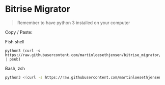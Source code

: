 # Bitrise Migrator

> Remember to have python 3 installed on your computer

Copy / Paste:

Fish shell
```fish
python3 (curl -s https://raw.githubusercontent.com/martinloesethjensen/bitrise_migrator/master/migrate.py | psub)
```

Bash, zsh
```bash
python3 <(curl -s https://raw.githubusercontent.com/martinloesethjensen/bitrise_migrator/master/migrate.py)
```

